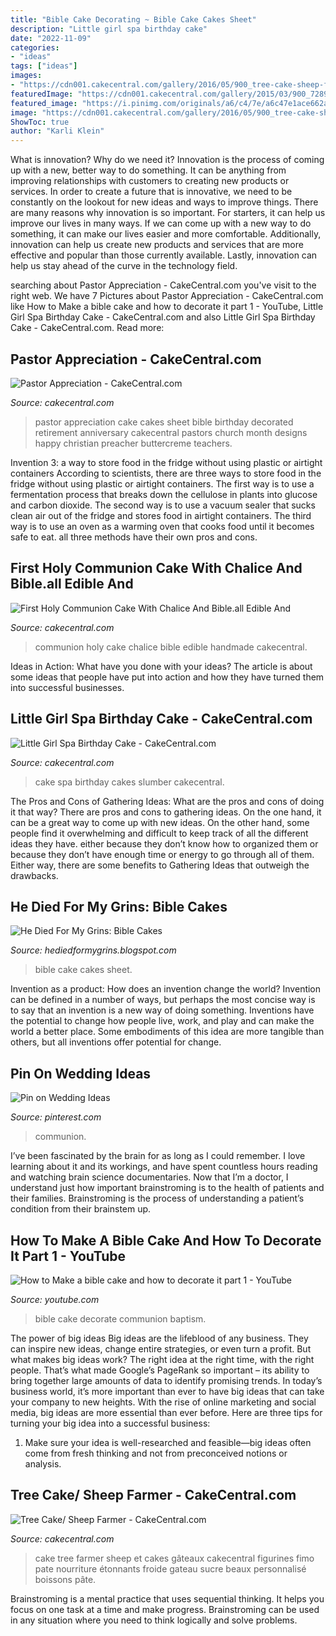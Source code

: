 ```yaml
---
title: "Bible Cake Decorating ~ Bible Cake Cakes Sheet"
description: "Little girl spa birthday cake"
date: "2022-11-09"
categories:
- "ideas"
tags: ["ideas"]
images:
- "https://cdn001.cakecentral.com/gallery/2016/05/900_tree-cake-sheep-farmer-944188oU6dn.JPG"
featuredImage: "https://cdn001.cakecentral.com/gallery/2015/03/900_728952UlLt_pastor-appreciation.jpg"
featured_image: "https://i.pinimg.com/originals/a6/c4/7e/a6c47e1ace662a9b04e42eef619a2a61.jpg"
image: "https://cdn001.cakecentral.com/gallery/2016/05/900_tree-cake-sheep-farmer-944188oU6dn.JPG"
ShowToc: true
author: "Karli Klein"
---
```



What is innovation? Why do we need it?
Innovation is the process of coming up with a new, better way to do something. It can be anything from improving relationships with customers to creating new products or services. In order to create a future that is innovative, we need to be constantly on the lookout for new ideas and ways to improve things.
There are many reasons why innovation is so important. For starters, it can help us improve our lives in many ways. If we can come up with a new way to do something, it can make our lives easier and more comfortable. Additionally, innovation can help us create new products and services that are more effective and popular than those currently available. Lastly, innovation can help us stay ahead of the curve in the technology field.

	

		
searching about Pastor Appreciation - CakeCentral.com you've visit to the right web. We have 7 Pictures about Pastor Appreciation - CakeCentral.com like How to Make a bible cake and how to decorate it part 1 - YouTube, Little Girl Spa Birthday Cake - CakeCentral.com and also Little Girl Spa Birthday Cake - CakeCentral.com. Read more:
		
    
## Pastor Appreciation - CakeCentral.com

<img loading=lazy src="https://cdn001.cakecentral.com/gallery/2015/03/900_728952UlLt_pastor-appreciation.jpg" onerror="this.onerror=null;this.src='https://tse1.mm.bing.net/th?id=OIP.CsTr2GzK7wAeK4P3FeJi-AHaEb&amp;pid=15.1';" alt="Pastor Appreciation - CakeCentral.com">

_Source: cakecentral.com_

>pastor appreciation cake cakes sheet bible birthday decorated retirement anniversary cakecentral pastors church month designs happy christian preacher buttercreme teachers. 

	

Invention 3: a way to store food in the fridge without using plastic or airtight containers
According to scientists, there are three ways to store food in the fridge without using plastic or airtight containers. The first way is to use a fermentation process that breaks down the cellulose in plants into glucose and carbon dioxide. The second way is to use a vacuum sealer that sucks clean air out of the fridge and stores food in airtight containers. The third way is to use an oven as a warming oven that cooks food until it becomes safe to eat. all three methods have their own pros and cons.

    
## First Holy Communion Cake With Chalice And Bible.all Edible And

<img loading=lazy src="http://cdn001.cakecentral.com/gallery/2015/03/900_881278DE3t_first-holy-communion-cake-with-chalice-and-bible-all-edible-and-handmade-by-me.jpg" onerror="this.onerror=null;this.src='https://tse3.mm.bing.net/th?id=OIP.YGASadqd95bbre9iqEpmxwHaLG&amp;pid=15.1';" alt="First Holy Communion Cake With Chalice And Bible.all Edible And">

_Source: cakecentral.com_

>communion holy cake chalice bible edible handmade cakecentral. 

	

Ideas in Action: What have you done with your ideas?
The article is about some ideas that people have put into action and how they have turned them into successful businesses.

    
## Little Girl Spa Birthday Cake - CakeCentral.com

<img loading=lazy src="https://cdn001.cakecentral.com/gallery/2015/08/900_lkKnq61IYL-little-girl-spa-birthday-cake.jpg" onerror="this.onerror=null;this.src='https://tse1.mm.bing.net/th?id=OIP.WodpyC-NdcVKwMnpHi0pawHaJ4&amp;pid=15.1';" alt="Little Girl Spa Birthday Cake - CakeCentral.com">

_Source: cakecentral.com_

>cake spa birthday cakes slumber cakecentral. 

	

The Pros and Cons of Gathering Ideas: What are the pros and cons of doing it that way?
There are pros and cons to gathering ideas. On the one hand, it can be a great way to come up with new ideas. On the other hand, some people find it overwhelming and difficult to keep track of all the different ideas they have. either because they don’t know how to organized them or because they don’t have enough time or energy to go through all of them. Either way, there are some benefits to Gathering Ideas that outweigh the drawbacks.

    
## He Died For My Grins: Bible Cakes

<img loading=lazy src="https://3.bp.blogspot.com/-K1jIZBFuoqA/Tckjd-gh3FI/AAAAAAAAAMc/ygABj8HRhZI/s1600/2580990938_cdf2295730.jpg" onerror="this.onerror=null;this.src='https://tse1.mm.bing.net/th?id=OIP.WCY1evyedXvns1h_RFILigAAAA&amp;pid=15.1';" alt="He Died For My Grins: Bible Cakes">

_Source: hediedformygrins.blogspot.com_

>bible cake cakes sheet. 

	

Invention as a product: How does an invention change the world?
Invention can be defined in a number of ways, but perhaps the most concise way is to say that an invention is a new way of doing something. Inventions have the potential to change how people live, work, and play and can make the world a better place. Some embodiments of this idea are more tangible than others, but all inventions offer potential for change.

    
## Pin On Wedding Ideas

<img loading=lazy src="https://i.pinimg.com/originals/a6/c4/7e/a6c47e1ace662a9b04e42eef619a2a61.jpg" onerror="this.onerror=null;this.src='https://tse3.mm.bing.net/th?id=OIP.oQddD9xnJelyJjRGDY0bEgHaJ4&amp;pid=15.1';" alt="Pin on Wedding Ideas">

_Source: pinterest.com_

>communion. 

	

I’ve been fascinated by the brain for as long as I could remember. I love learning about it and its workings, and have spent countless hours reading and watching brain science documentaries. Now that I’m a doctor, I understand just how important brainstroming is to the health of patients and their families. Brainstroming is the process of understanding a patient’s condition from their brainstem up.

    
## How To Make A Bible Cake And How To Decorate It Part 1 - YouTube

<img loading=lazy src="https://i.ytimg.com/vi/C96v4QyA4ug/hqdefault.jpg" onerror="this.onerror=null;this.src='https://tse2.mm.bing.net/th?id=OIP.Masi-yq53KNWvNsWn1a22gHaFj&amp;pid=15.1';" alt="How to Make a bible cake and how to decorate it part 1 - YouTube">

_Source: youtube.com_

>bible cake decorate communion baptism. 

	

The power of big ideas
Big ideas are the lifeblood of any business. They can inspire new ideas, change entire strategies, or even turn a profit. But what makes big ideas work? The right idea at the right time, with the right people. That’s what made Google’s PageRank so important – its ability to bring together large amounts of data to identify promising trends.
In today’s business world, it’s more important than ever to have big ideas that can take your company to new heights. With the rise of online marketing and social media, big ideas are more essential than ever before. Here are three tips for turning your big idea into a successful business:

1) Make sure your idea is well-researched and feasible—big ideas often come from fresh thinking and not from preconceived notions or analysis.

    
## Tree Cake/ Sheep Farmer - CakeCentral.com

<img loading=lazy src="https://cdn001.cakecentral.com/gallery/2016/05/900_tree-cake-sheep-farmer-944188oU6dn.JPG" onerror="this.onerror=null;this.src='https://tse1.mm.bing.net/th?id=OIP.WZUZGHBfPF7RgienWWS2VAHaLH&amp;pid=15.1';" alt="Tree Cake/ Sheep Farmer - CakeCentral.com">

_Source: cakecentral.com_

>cake tree farmer sheep et cakes gâteaux cakecentral figurines fimo pate nourriture étonnants froide gateau sucre beaux personnalisé boissons pâte. 

	

Brainstroming is a mental practice that uses sequential thinking. It helps you focus on one task at a time and make progress. Brainstroming can be used in any situation where you need to think logically and solve problems.

